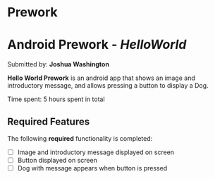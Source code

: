 # Prework

# Android Prework - *HelloWorld*

Submitted by: **Joshua Washington**

**Hello World Prework** is an android app that shows an image and introductory message, and allows pressing a button to display a Dog. 

Time spent: 5 hours spent in total

## Required Features

The following **required** functionality is completed:

* [ ] Image and introductory message displayed on screen
* [ ] Button displayed on screen
* [ ] Dog with message appears when button is pressed 
